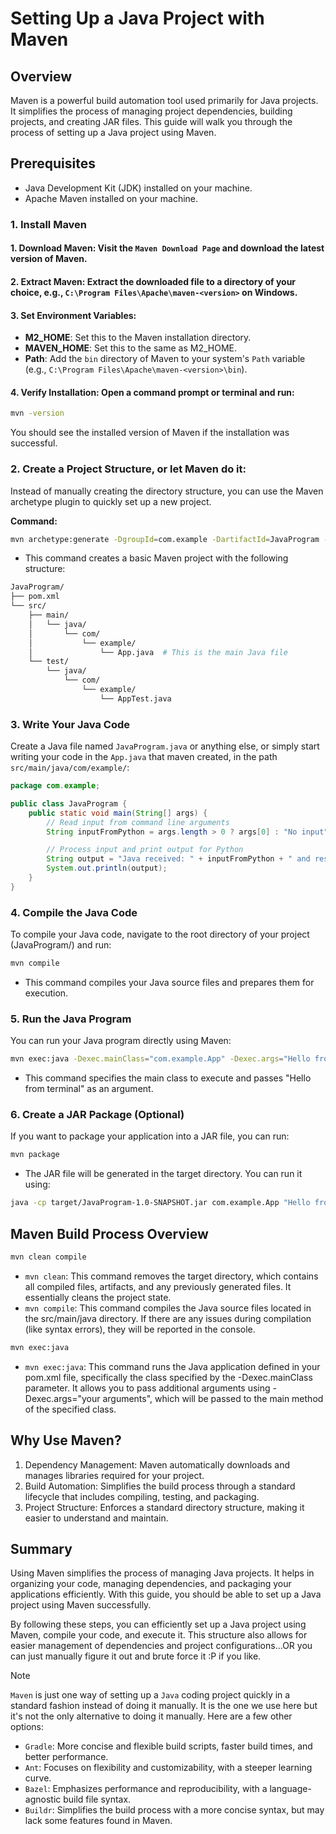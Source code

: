 # Setting Up a Java Project with Maven
## Overview
Maven is a powerful build automation tool used primarily for Java projects. It simplifies the process of managing project dependencies, building projects, and creating JAR files. This guide will walk you through the process of setting up a Java project using Maven.

## Prerequisites
- Java Development Kit (JDK) installed on your machine.
- Apache Maven installed on your machine.
### 1. Install Maven
#### 1. Download Maven: Visit the `Maven Download Page` and download the latest version of Maven.

#### 2. Extract Maven: Extract the downloaded file to a directory of your choice, e.g., `C:\Program Files\Apache\maven-<version>` on Windows.

#### 3. Set Environment Variables:

- **M2_HOME**: Set this to the Maven installation directory.
- **MAVEN_HOME**: Set this to the same as M2_HOME.
- **Path**: Add the `bin` directory of Maven to your system's `Path` variable (e.g., `C:\Program Files\Apache\maven-<version>\bin`).
#### 4. Verify Installation: Open a command prompt or terminal and run:

```bash
mvn -version
```
You should see the installed version of Maven if the installation was successful.

### 2. Create a Project Structure, or let Maven do it:
Instead of manually creating the directory structure, you can use the Maven archetype plugin to quickly set up a new project.

**Command:**
```bash
mvn archetype:generate -DgroupId=com.example -DartifactId=JavaProgram -DarchetypeArtifactId=maven-archetype-quickstart -DinteractiveMode=false
```
- This command creates a basic Maven project with the following structure:
```bash
JavaProgram/
├── pom.xml
└── src/
    ├── main/
    │   └── java/
    │       └── com/
    │           └── example/
    │               └── App.java  # This is the main Java file
    └── test/
        └── java/
            └── com/
                └── example/
                    └── AppTest.java
```
### 3. Write Your Java Code
Create a Java file named `JavaProgram.java` or anything else, or simply start writing your code in the `App.java` that maven created, in the path `src/main/java/com/example/`:

```java
package com.example;

public class JavaProgram {
    public static void main(String[] args) {
        // Read input from command line arguments
        String inputFromPython = args.length > 0 ? args[0] : "No input";

        // Process input and print output for Python
        String output = "Java received: " + inputFromPython + " and responds with a hello!";
        System.out.println(output);
    }
}
```

### 4. Compile the Java Code
To compile your Java code, navigate to the root directory of your project (JavaProgram/) and run:

```bash
mvn compile
```
- This command compiles your Java source files and prepares them for execution.
### 5. Run the Java Program
You can run your Java program directly using Maven:

```bash
mvn exec:java -Dexec.mainClass="com.example.App" -Dexec.args="Hello from terminal"
```
- This command specifies the main class to execute and passes "Hello from terminal" as an argument.
### 6. Create a JAR Package (Optional)
If you want to package your application into a JAR file, you can run:

```bash
mvn package
```
- The JAR file will be generated in the target directory. You can run it using:
```bash
java -cp target/JavaProgram-1.0-SNAPSHOT.jar com.example.App "Hello from terminal!"
```

## Maven Build Process Overview
```bash
mvn clean compile
```
- `mvn clean`: This command removes the target directory, which contains all compiled files, artifacts, and any previously generated files. It essentially cleans the project state.  
- `mvn compile`: This command compiles the Java source files located in the src/main/java directory. If there are any issues during compilation (like syntax errors), they will be reported in the console.
```bash
mvn exec:java
```
- `mvn exec:java`: This command runs the Java application defined in your pom.xml file, specifically the class specified by the -Dexec.mainClass parameter. It allows you to pass additional arguments using -Dexec.args="your arguments", which will be passed to the main method of the specified class.
## Why Use Maven?
1. Dependency Management: Maven automatically downloads and manages libraries required for your project.
2. Build Automation: Simplifies the build process through a standard lifecycle that includes compiling, testing, and packaging.
3. Project Structure: Enforces a standard directory structure, making it easier to understand and maintain.
## Summary

Using Maven simplifies the process of managing Java projects. It helps in organizing your code, managing dependencies, and packaging your applications efficiently. With this guide, you should be able to set up a Java project using Maven successfully.

By following these steps, you can efficiently set up a Java project using Maven, compile your code, and execute it. This structure also allows for easier management of dependencies and project configurations...OR you can just manually figure it out and brute force it :P if you like.

>[!NOTE]
> `Maven` is just one way of setting up a `Java` coding project quickly in a standard fashion instead of doing it manually. It is the one we use here but it's not the only alternative to doing it manually. Here are a few other options:
>
> - `Gradle`: More concise and flexible build scripts, faster build times, and better performance.
> - `Ant`: Focuses on flexibility and customizability, with a steeper learning curve.
> - `Bazel`: Emphasizes performance and reproducibility, with a language-agnostic build file syntax.
> - `Buildr`: Simplifies the build process with a more concise syntax, but may lack some features found in Maven.
